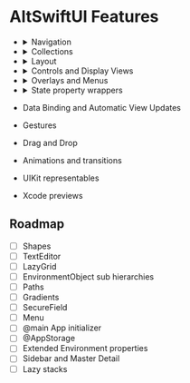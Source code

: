 # AltSwiftUI Features

- <details><summary>Navigation</summary>
	<p> 

	| Component | Supported |
	| --- | --- |
	| `NavigationLink` 	| :white_check_mark: |
	| `NavigationView` 	| :white_check_mark: |
	| Sheet				| :white_check_mark: |
	| Master Detail		|  |
	| Sidebar			|  |

	</p> 
	</details>
- <details><summary>Collections</summary>
	<p> 

	| Component | Supported |
	| --- | --- |
	| `ForEach` 	| :white_check_mark: |
	| `Group `		| :white_check_mark: |
	| `List `		| :white_check_mark: |
	| `ScrollView` 	| :white_check_mark: |
	| `Section` 	| :white_check_mark: |
	| `LazyGrid` 	|  |

	</p>
	</details>
- <details><summary>Layout</summary>
	<p> 

	| Component | Supported |
	| --- | --- |
	| `GeometryReader` | :white_check_mark: |
	| `HStack` 	| :white_check_mark: |
	| `Spacer` 	| :white_check_mark: |
	| `VStack` 	| :white_check_mark: |
	| `ZStack` 	| :white_check_mark: |
	| `LazyVStack` 	|  |
	| `LazyHStack` 	|  |

	</p>
	</details>
- <details><summary>Controls and Display Views</summary>
	<p> 

	| Component | Supported |
	| --- | --- |
	| `Button`		| :white_check_mark: |
	| `Color` 		| :white_check_mark: |
	| `DatePicker` 	| :white_check_mark: |
	| `Divider` 	| :white_check_mark: |
	| `Image` 		| :white_check_mark: |
	| `Picker` 		| :white_check_mark: |
	| `Slider` 		| :white_check_mark: |
	| `Stepper` 	| :white_check_mark: |
	| `TabView` 	| :white_check_mark: |
	| `Text` 		| :white_check_mark: |
	| `TextField` 	| :white_check_mark: |
	| `Toggle` 		| :white_check_mark: |
	| Gradients 	|  |
	| `Link` 		|  |
	| `Path` 		|  |
	| `SecureField` |  |
	| Shapes 		|  |
	| `TextEditor` 	|  |

	</p>
	</details>
- <details><summary>Overlays and Menus</summary>
	<p> 

	| Component | Supported |
	| --- | --- |
	| Action Sheet 		| :white_check_mark: |
	| Alert 			| :white_check_mark: |
	| AppStore Overlay 	| :white_check_mark: |
	| Context Menu 		| :white_check_mark: |
	| `Menu`			| |

	</p>
	</details>
- <details><summary>State property wrappers</summary>
	<p> 

	| Component | Supported |
	| --- | --- |
	| `Binding` 			| :white_check_mark: |
	| `Environment` 		| :white_check_mark: |
	| `EnvironmentObject` 	| :white_check_mark: |
	| `ObservedObject` 		| :white_check_mark: |
	| `Published` 			| :white_check_mark: |		
	| `State` 				| :white_check_mark: |		
	| `StateObject` 		| :white_check_mark: |		

	</p>
	</details>
- Data Binding and Automatic View Updates
- Gestures
- Drag and Drop
- Animations and transitions
- UIKit representables
- Xcode previews

## Roadmap

- [ ] Shapes
- [ ] TextEditor
- [ ] LazyGrid
- [ ] EnvironmentObject sub hierarchies
- [ ] Paths
- [ ] Gradients
- [ ] SecureField
- [ ] Menu
- [ ] @main App initializer
- [ ] @AppStorage
- [ ] Extended Environment properties
- [ ] Sidebar and Master Detail
- [ ] Lazy stacks
